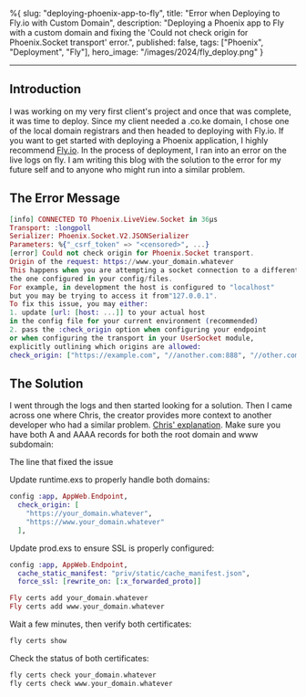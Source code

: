 %{
slug: "deploying-phoenix-app-to-fly",
title: "Error when Deploying to Fly.io with Custom Domain",
description: "Deploying a Phoenix app to Fly with a custom domain and fixing the 'Could not check origin for Phoenix.Socket transport' error.",
published: false,
tags: ["Phoenix", "Deployment", "Fly"],
hero_image: "/images/2024/fly_deploy.png"
}

---

## Introduction
I was working on my very first client's project and once that was complete, it was time to deploy. Since my client needed a .co.ke domain, I chose one of the local domain registrars and then headed to deploying with Fly.io. If you want to get started with deploying a Phoenix application, I highly recommend [Fly.io](). In the process of deployment, I ran into an error on the live logs on fly. I am writing this blog with the solution to the error for my future self and to anyone who might run into a similar problem.

## The Error Message

```elixir
[info] CONNECTED TO Phoenix.LiveView.Socket in 36µs
Transport: :longpoll
Serializer: Phoenix.Socket.V2.JSONSerializer
Parameters: %{"_csrf_token" => "<censored>", ...}
[error] Could not check origin for Phoenix.Socket transport.
Origin of the request: https://www.your_domain.whatever
This happens when you are attempting a socket connection to a different host than 
the one configured in your config/files. 
For example, in development the host is configured to "localhost" 
but you may be trying to access it from"127.0.0.1". 
To fix this issue, you may either:
1. update [url: [host: ...]] to your actual host 
in the config file for your current environment (recommended)
2. pass the :check_origin option when configuring your endpoint 
or when configuring the transport in your UserSocket module, 
explicitly outlining which origins are allowed:
check_origin: ["https://example.com", "//another.com:888", "//other.com"]
```

## The Solution
I went through the logs and then started looking for a solution. Then I came across one where Chris, the creator provides more context to another developer who had a similar problem. [Chris' explanation](https://community.fly.io/t/phoenix-liveview-constantly-refreshes-with-custom-domain/3384/3).
Make sure you have both A and AAAA records for both the root domain and www subdomain:

The line that fixed the issue

Update runtime.exs to properly handle both domains:

```elixir
config :app, AppWeb.Endpoint,
  check_origin: [
    "https://your_domain.whatever",
    "https://www.your_domain.whatever"
  ],
  ```

Update prod.exs to ensure SSL is properly configured:

```elixir
config :app, AppWeb.Endpoint,
  cache_static_manifest: "priv/static/cache_manifest.json",
  force_ssl: [rewrite_on: [:x_forwarded_proto]]
```

```elixir
Fly certs add your_domain.whatever
Fly certs add www.your_domain.whatever
```

Wait a few minutes, then verify both certificates:
```elixir
fly certs show
```

Check the status of both certificates:

```elixir
fly certs check your_domain.whatever
fly certs check www.your_domain.whatever
```